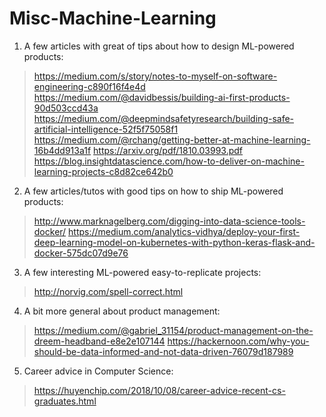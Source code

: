 # Misc-Machine-Learning

1. A few articles with great of tips about how to design ML-powered products:

> https://medium.com/s/story/notes-to-myself-on-software-engineering-c890f16f4e4d
> https://medium.com/@davidbessis/building-ai-first-products-90d503ccd43a
> https://medium.com/@deepmindsafetyresearch/building-safe-artificial-intelligence-52f5f75058f1
> https://medium.com/@rchang/getting-better-at-machine-learning-16b4dd913a1f
> https://arxiv.org/pdf/1810.03993.pdf
> https://blog.insightdatascience.com/how-to-deliver-on-machine-learning-projects-c8d82ce642b0

2. A few articles/tutos with good tips on how to ship ML-powered products:

> http://www.marknagelberg.com/digging-into-data-science-tools-docker/
> https://medium.com/analytics-vidhya/deploy-your-first-deep-learning-model-on-kubernetes-with-python-keras-flask-and-docker-575dc07d9e76

3. A few interesting ML-powered easy-to-replicate projects:

> http://norvig.com/spell-correct.html

4. A bit more general about product management:

> https://medium.com/@gabriel_31154/product-management-on-the-dreem-headband-e8e2e107144
> https://hackernoon.com/why-you-should-be-data-informed-and-not-data-driven-76079d187989

5. Career advice in Computer Science:

> https://huyenchip.com/2018/10/08/career-advice-recent-cs-graduates.html
